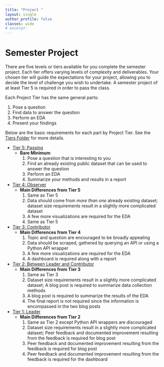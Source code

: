 ```yaml
---
title: "Project "
layout: single
author_profile: false
classes: wide
# excerpt: 
---
```

# Semester Project 



There are five levels or tiers available for you complete the semester project.  Each tier offers varying levels of complexity and deliverables.  Your chosen tier will guide the expectations for your project, allowing you to decide the level of challenge you wish to undertake.  A semester project of at least Tier 5 is required in order to pass the class. 

Each Project Tier has the same general parts:
1. Pose a question
2. Find data to answer the question
3. Perform an EDA
4. Present your findings

Below are the basic requirements for each part by Project Tier.  See the [Tiers Folder](Tiers/) for more details.

* [Tier 5: Passing](Tiers/semester_project_t5.md)
    * **Bare Minimum**
        1. Pose a question that is interesting to you
        2. Find an already existing public dataset that can be used to answer the question
        3. Perform an EDA
        4. Summarize your methods and results in a report
* [Tier 4: Observer](Tiers/semester_project_t4.md)
    * **Main Differences from Tier 5**
        1. Same as Tier 5
        2. Data should come from *more than one* already existing dataset; dataset size requirements result in a slightly more complicated dataset
        3. A few more visualizations are required for the EDA 
        4. Same as Tier 5
* [Tier 3: Contributor](Tiers/semester_project_t3.md)
    * **Main Differences from Tier 4**
        1. Topic and question are encouraged to be broadly appealing 
        2. Data should be scraped, gathered by querying an API or using a Python API wrapper 
        3. A few more visualizations are required for the EDA 
        4. A dashboard is required along with a report
* [Tier 2: Between Leader and Contributor](Tiers/semester_project_t2.md)
    * **Main Differences from Tier 3**
        1. Same as Tier 3 
        2. Dataset size requirements result in a slightly more complicated dataset; A blog post is required to summarize data collection methods
        3. A blog post is required to summarize the results of the EDA
        4. The final report is not required since the information is encompassed in the two blog posts
* [Tier 1: Leader](Tiers/semester_project_t1.md)
    * **Main Differences from Tier 2**
        1. Same as Tier 2 except Python API wrappers are discouraged
        2. Dataset size requirements result in a slightly more complicated dataset;  Peer feedback and documented improvement resulting from the feedback is required for blog post
        3. Peer feedback and documented improvement resulting from the feedback is required for blog post
        4. Peer feedback and documented improvement resulting from the feedback is required for the dashboard
